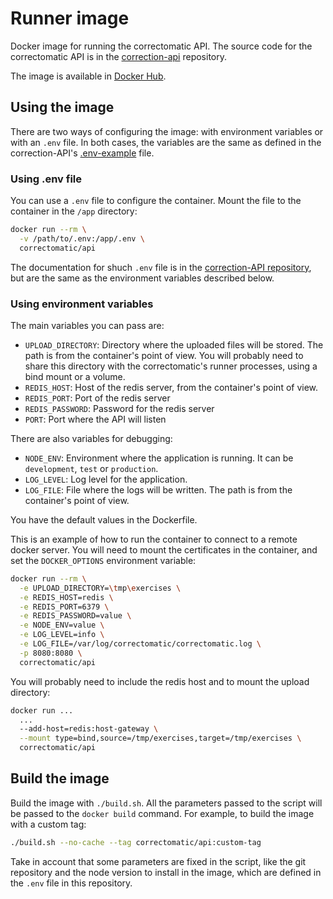 # Runner image

Docker image for running the correctomatic API. The source code for the correctomatic API is in the [correction-api](https://github.com/correctomatic/correction-API) repository.

The image is available in [Docker Hub](https://hub.docker.com/r/correctomatic/api).

## Using the image

There are two ways of configuring the image: with environment variables or with an `.env` file. In both cases, the variables are the same as defined in the correction-API's [.env-example](https://github.com/correctomatic/correction-API/blob/master/.env.example) file.


### Using .env file

You can use a `.env` file to configure the container. Mount the file to the container in the `/app` directory:

```bash
docker run --rm \
  -v /path/to/.env:/app/.env \
  correctomatic/api
```

The documentation for shuch `.env` file is in the [correction-API repository](https://github.com/correctomatic/correction-API/blob/master/.env.example), but are the same as the environment variables described below.

### Using environment variables

The main variables you can pass are:
- `UPLOAD_DIRECTORY`: Directory where the uploaded files will be stored. The path is from the container's point of view. You will probably need to share this directory with the correctomatic's runner processes, using a bind mount or a volume.
- `REDIS_HOST`: Host of the redis server, from the container's point of view.
- `REDIS_PORT`: Port of the redis server
- `REDIS_PASSWORD`: Password for the redis server
- `PORT`: Port where the API will listen

There are also variables for debugging:
- `NODE_ENV`: Environment where the application is running. It can be `development`, `test` or `production`.
- `LOG_LEVEL`: Log level for the application.
- `LOG_FILE`: File where the logs will be written. The path is from the container's point of view.

You have the default values in the Dockerfile.

This is an example of how to run the container to connect to a remote docker server. You will need to mount the certificates in the container, and set the `DOCKER_OPTIONS` environment variable:

```bash
docker run --rm \
  -e UPLOAD_DIRECTORY=\tmp\exercises \
  -e REDIS_HOST=redis \
  -e REDIS_PORT=6379 \
  -e REDIS_PASSWORD=value \
  -e NODE_ENV=value \
  -e LOG_LEVEL=info \
  -e LOG_FILE=/var/log/correctomatic/correctomatic.log \
  -p 8080:8080 \
  correctomatic/api
```
You will probably need to include the redis host and to mount the upload directory:
```bash
docker run ...
  ...
  --add-host=redis:host-gateway \
  --mount type=bind,source=/tmp/exercises,target=/tmp/exercises \
  correctomatic/api
```

## Build the image

Build the image with `./build.sh`. All the parameters passed to the script will be passed to the `docker build` command. For example, to build the image with a custom tag:

```bash
./build.sh --no-cache --tag correctomatic/api:custom-tag
```

Take in account that some parameters are fixed in the script, like the git repository and the node version to install in the image, which are defined in the `.env` file in this repository.


